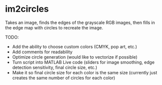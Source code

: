 # im2circles

Takes an image, finds the edges of the grayscale RGB images, then fills in the edge map with circles to recreate the image.

TODO:
 - Add the ability to choose custom colors (CMYK, pop art, etc.)
 - Add comments for readability
 - Optimize circle generation (would like to vectorize if possible)
 - Turn script into MATLAB Live code (sliders for image smoothing, edge detection sensitivity, final circle size, etc.)
 - Make it so final circle size for each color is the same size (currently just creates the same number of circles for each color)
